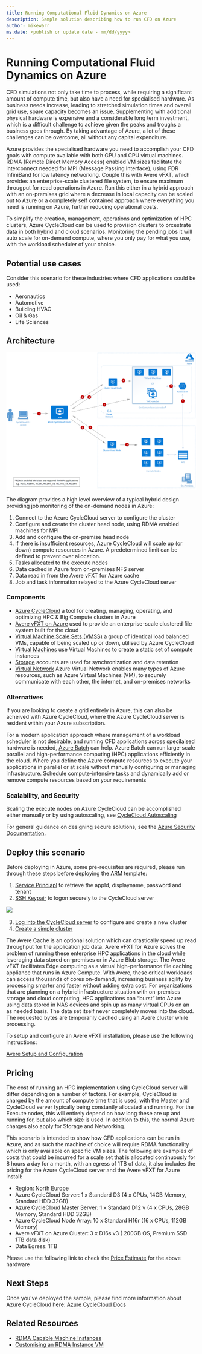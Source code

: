 ```yaml
---
title: Running Computational Fluid Dynamics on Azure
description: Sample solution describing how to run CFD on Azure
author: mikewarr
ms.date: <publish or update date - mm/dd/yyyy>
---
```

# Running Computational Fluid Dynamics on Azure

CFD simulations not only take time to process, while requiring a significant amount of compute time, but also have a need for specialised hardware. As business needs increase, leading to stretched simulation times and overall grid use, spare capacity becomes an issue. Supplementing with additional physical hardware is expensive and a considerable long term investment, which is a difficult challenge to achieve given the peaks and troughs a business goes through. By taking advantage of Azure, a lot of these challenges can be overcome, all without any capital expenditure.

Azure provides the specialised hardware you need to accomplish your CFD goals with compute available with both GPU and CPU virtual machines. RDMA (Remote Direct Memory Access) enabled VM sizes facilitate the interconnect needed for MPI (Message Passing Interface), using FDR InfiniBand for low latency networking. Couple this with Avere vFXT, which provides an enterprise-scale clustered file system, to ensure maximum througput for read operations in Azure. Run this either in a hybrid approach with an on-premises grid where a decrease in local capacity can be scaled out to Azure or a completely self contained approach where everything you need is running on Azure, further reducing operational costs. 

To simplify the creation, management, operations and optimization of HPC clusters, Azure CycleCloud can be used to provision clusters to orcestrate data in both hybrid and cloud scenarios. Monitoring the pending jobs it will auto scale for on-demand compute, where you only pay for what you use, with the workload scheduler of your choice. 

## Potential use cases

Consider this scenario for these industries where CFD applications could be used:

* Aeronautics
* Automotive
* Building HVAC
* Oil & Gas
* Life Sciences

## Architecture

![alt text][cyclearch]

The diagram provides a high level overview of a typical hybrid design providing job monitoring of the on-demand nodes in Azure:

1. Connect to the Azure CycleCloud server to configure the cluster
2. Configure and create the cluster head node, using RDMA enabled machines for MPI 
3. Add and configure the on-premise head node
4. If there is insufficient resources, Azure CycleCloud will scale up (or down) compute resources in Azure. A predetermined limit can be defined to prevent over allocation.
5. Tasks allocated to the execute nodes
6. Data cached in Azure from on-premises NFS server
7. Data read in from the Avere vFXT for Azure cache
8. Job and task information relayed to the Azure CycleCloud server


### Components

* [Azure CycleCloud][cyclecloud] a tool for creating, managing, operating, and optimizing HPC & Big Compute clusters in Azure
* [Avere vFXT on Azure][avere] used to provide an enterprise-scale clustered file system built for the cloud
* [Virtual Machine Scale Sets (VMSS)][vmss] a group of identical load balanced VMs, capable of being scaled up or down, utilised by Azure CycleCloud
* [Virtual Machines][vms] use Virtual Machines to create a static set of compute instances
* [Storage][storage] accounts are used for synchronization and data retention
* [Virtual Network][vnet] Azure Virtual Network enables many types of Azure resources, such as Azure Virtual Machines (VM), to securely communicate with each other, the internet, and on-premises networks 


### Alternatives

If you are looking to create a grid entirely in Azure, this can also be acheived with Azure CycleCloud, where the Azure CycleCloud server is resident within your Azure subscription.

For a modern application approach where management of a workload scheduler is not desirable, and running CFD applications across specilaised hardware is needed, [Azure Batch][batch] can help. Azure Batch can run large-scale parallel and high-performance computing (HPC) applications efficiently in the cloud. Where you define the Azure compute resources to execute your applications in parallel or at scale without manually configuring or managing infrastructure. Schedule compute-intensive tasks and dynamically add or remove compute resources based on your requirements

### Scalability, and Security


Scaling the execute nodes on Azure CycleCloud can be accomplished either manually or by using autoscaling, see [CycleCloud Autoscaling][cycle-scale]

For general guidance on designing secure solutions, see the [Azure Security Documentation][security].

## Deploy this scenario

Before deploying in Azure, some pre-requisites are required, please run through these steps before deploying the ARM template:
1. [Service Princiapl][cycle-svcprin] to retrieve the appId, displayname, password and tenant
2. [SSH Keypair][cycle-ssh] to logon securely to the CycleCloud server

<a href="https://portal.azure.com/#create/Microsoft.Template/uri/https%3A%2F%2Fraw.githubusercontent.com%2FCycleCloudCommunity%2Fcyclecloud_arm%2Fmaster%2Fazuredeploy.json" target="_blank">
    <img src="http://azuredeploy.net/deploybutton.png"/>
</a>

3. [Log into the CycleCloud server][cycle-login] to configure and create a new cluster
4. [Create a simple cluster][cycle-create] 

The Avere Cache is an optional solution which can drastically speed up read throughput for the application job data. Avere vFXT for Azure solves the problem of running these enterprise HPC applications in the cloud while leveraging data stored on-premises or in Azure Blob storage. The Avere vFXT facilitates Edge computing as a virtual high-performance file caching appliance that runs in Azure Compute. With Avere, these critical workloads can access thousands of cores on-demand, increasing business agility by processing smarter and faster without adding extra cost. For organizations that are planning on a hybrid infrastructure situation with on-premises storage and cloud computing, HPC applications can “burst” into Azure using data stored in NAS devices and spin up as many virtual CPUs on an as needed basis. The data set itself never completely moves into the cloud. The requested bytes are temporarily cached using an Avere cluster while processing.

To setup and configure an Avere vFXT installation, please use the following instructions:

[Avere Setup and Configuration][avere]


## Pricing

The cost of running an HPC implementation using CycleCloud server will differ depending on a number of factors. For example, CycleCloud is charged by the amount of compute time that is used, with the Master and CycleCloud server typically being constantly allocated and running. For the Execute nodes, this will entirely depend on how long these are up and running for, but also which size is used. In addition to this, the normal Azure charges also apply for Storage and Networking.  

This scenario is intended to show how CFD applications can be run in Azure, and as such the machine of choice will require RDMA functionality which is only available on specific VM sizes. The following are examples of costs that could be incurred for a scale set that is allocated continuously for 8 hours a day for a month, with an egress of 1TB of data, it also includes the pricing for the Azure CycleCloud server and the Avere vFXT for Azure install:

* Region: North Europe
* Azure CycleCloud Server: 1 x Standard D3 (4 x CPUs, 14GB Memory, Standard HDD 32GB)
* Azure CycleCloud Master Server: 1 x Standard D12 v (4 x CPUs, 28GB Memory, Standard HDD 32GB)
* Azure CycleCloud Node Array: 10 x Standard H16r (16 x CPUs, 112GB Memory)
* Avere vFXT on Azure Cluster: 3 x D16s v3 ( 200GB OS, Premium SSD 1TB data disk)
* Data Egress: 1TB

Please use the following link to check the [Price Estimate][pricing] for the above hardware


## Next Steps

Once you've deployed the sample, please find more information about Azure CycleCloud here: [Azure CycleCloud Docs][cyclecloud]

## Related Resources

* [RDMA Capable Machine Instances][rdma]
* [Customising an RDMA Instance VM][rdma-custom]



<!-- links -->
[calculator]: https://azure.com/e/
[availability]: /azure/architecture/checklist/availability
[resource-groups]: /azure/azure-resource-manager/resource-group-overview
[resiliency]: /azure/architecture/resiliency/
[security]: /azure/security/
[scalability]: /azure/architecture/checklist/scalability
[cyclearch]: media/Hybrid-HPC-Ref-Arch.png
[vmss]: https://docs.microsoft.com/en-us/azure/virtual-machine-scale-sets/overview
[cyclecloud]: https://docs.microsoft.com/en-us/azure/cyclecloud/
[rdma]: https://docs.microsoft.com/en-us/azure/virtual-machines/windows/sizes-hpc#rdma-capable-instances
[gpu]: https://docs.microsoft.com/en-us/azure/virtual-machines/windows/sizes-gpu
[hpcsizes]: https://docs.microsoft.com/en-us/azure/virtual-machines/windows/sizes-hpc
[vms]: https://docs.microsoft.com/en-us/azure/virtual-machines/
[storage]: https://azure.microsoft.com/services/storage/
[low-pri]: https://docs.microsoft.com/en-ca/azure/virtual-machine-scale-sets/virtual-machine-scale-sets-use-low-priority
[batch]: https://docs.microsoft.com/en-us/azure/batch/
[avere]: https://github.com/Azure/Avere/blob/master/README.md
[vnet]: https://docs.microsoft.com/en-us/azure/virtual-network/
[cycle-prereq]: https://docs.microsoft.com/en-us/azure/cyclecloud/quickstart-install-cyclecloud#prerequisites
[cycle-svcprin]: https://docs.microsoft.com/en-us/azure/cyclecloud/quickstart-install-cyclecloud#service-principal
[cycle-ssh]: https://docs.microsoft.com/en-us/azure/cyclecloud/quickstart-install-cyclecloud#ssh-keypair
[cycle-login]: https://docs.microsoft.com/en-us/azure/cyclecloud/quickstart-install-cyclecloud#log-into-the-cyclecloud-application-server
[cycle-create]: https://docs.microsoft.com/en-us/azure/cyclecloud/quickstart-create-and-run-cluster
[rdma]: https://docs.microsoft.com/en-us/azure/virtual-machines/windows/sizes-hpc#rdma-capable-instances
[rdma-custom]: https://docs.microsoft.com/en-us/azure/virtual-machines/linux/classic/rdma-cluster#customize-the-vm
[pricing]: https://azure.com/e/53030a04a2ab47a289156e2377a4247a
[cycle-scale]: https://docs.microsoft.com/en-us/azure/cyclecloud/autoscale

